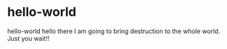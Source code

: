 # hello-world
hello-world
hello there
I am going to bring destruction to the whole world.
Just you wait!!

